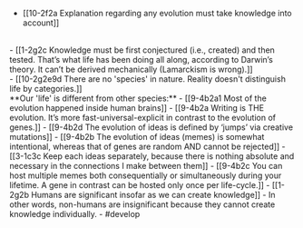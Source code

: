 - [[10-2f2a Explanation regarding any evolution must take knowledge into account]]
<br>
- [[1-2g2c Knowledge must be first conjectured (i.e., created) and then tested. That’s what life has been doing all along, according to Darwin’s theory. It can’t be derived mechanically (Lamarckism is wrong).]]
<br>
- [[10-2g2e9d There are no 'species' in nature. Reality doesn't distinguish life by categories.]]
<br>
**Our 'life' is different from other species:**
- [[9-4b2a1 Most of the evolution happened inside human brains]]
- [[9-4b2a Writing is THE evolution. It’s more fast-universal-explicit in contrast to the evolution of genes.]]
- [[9-4b2d The evolution of ideas is defined by ‘jumps’ via creative mutations]]
- [[9-4b2b The evolution of ideas (memes) is somewhat intentional, whereas that of genes are random AND cannot be rejected]]
- [[3-1c3c Keep each ideas separately, because there is nothing absolute and necessary in the connections I make between them]]
- [[9-4b2c You can host multiple memes both consequentially or simultaneously during your lifetime. A gene in contrast can be hosted only once per life-cycle.]]
- [[1-2g2b Humans are significant insofar as we can create knowledge]]
- In other words, non-humans are insignificant because they cannot create knowledge individually.
- #develop

